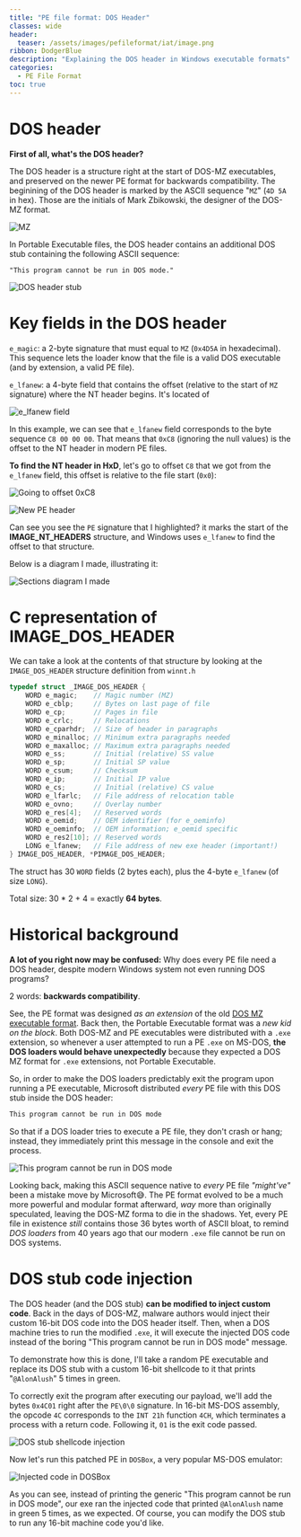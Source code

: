 ```yaml
---
title: "PE file format: DOS Header"
classes: wide
header:
  teaser: /assets/images/pefileformat/iat/image.png
ribbon: DodgerBlue
description: "Explaining the DOS header in Windows executable formats"
categories:
  - PE File Format
toc: true
---
```


# DOS header

**First of all, what's the DOS header?**

The DOS header is a structure right at the start of DOS-MZ executables, and preserved on the newer PE format for backwards compatibility. The beginining of the DOS header is marked by the ASCII sequence "`MZ`" (`4D 5A` in hex). Those are the initials of Mark Zbikowski, the designer of the DOS-MZ format.

![MZ](/assets/images/pefileformat/dosheader/image.png)

In Portable Executable files, the DOS header contains an additional DOS stub containing the following ASCII sequence:

```
"This program cannot be run in DOS mode."
```
![DOS header stub](/assets/images/pefileformat/dosheader/image-1.png)


# Key fields in the DOS header

`e_magic`: a 2-byte signature that must equal to `MZ` (`0x4D5A` in hexadecimal). This sequence lets the loader know that the file is a valid DOS executable (and by extension, a valid PE file).

`e_lfanew`: a 4-byte field that contains the offset (relative to the start of `MZ` signature) where the NT header begins. It's located of 

![e_lfanew field](/assets/images/pefileformat/dosheader/image-2.png)

In this example, we can see that `e_lfanew` field corresponds to the byte sequence `C8 00 00 00`. That means that `0xC8` (ignoring the null values) is the offset to the NT header in modern PE files.

**To find the NT header in HxD**, let's go to offset `C8` that we got from the `e_lfanew` field, this offset is relative to the file start (`0x0`):

![Going to offset 0xC8](/assets/images/pefileformat/dosheader/image-3.png)

![New PE header](/assets/images/pefileformat/dosheader/header.gif)

Can see you see the `PE` signature that I highlighted? it marks the start of the **IMAGE_NT_HEADERS** structure, and Windows uses `e_lfanew` to find the offset to that structure.

Below is a diagram I made, illustrating it:

![Sections diagram I made](/assets/images/pefileformat/dosheader/diagram.png)

# C representation of IMAGE_DOS_HEADER

We can take a look at the contents of that structure by looking at the `IMAGE_DOS_HEADER` structure definition from `winnt.h`
```c
typedef struct _IMAGE_DOS_HEADER {  
    WORD e_magic;    // Magic number (MZ)
    WORD e_cblp;     // Bytes on last page of file
    WORD e_cp;       // Pages in file
    WORD e_crlc;     // Relocations
    WORD e_cparhdr;  // Size of header in paragraphs
    WORD e_minalloc; // Minimum extra paragraphs needed
    WORD e_maxalloc; // Maximum extra paragraphs needed
    WORD e_ss;       // Initial (relative) SS value
    WORD e_sp;       // Initial SP value
    WORD e_csum;     // Checksum
    WORD e_ip;       // Initial IP value
    WORD e_cs;       // Initial (relative) CS value
    WORD e_lfarlc;   // File address of relocation table
    WORD e_ovno;     // Overlay number
    WORD e_res[4];   // Reserved words
    WORD e_oemid;    // OEM identifier (for e_oeminfo)
    WORD e_oeminfo;  // OEM information; e_oemid specific
    WORD e_res2[10]; // Reserved words
    LONG e_lfanew;   // File address of new exe header (important!)
} IMAGE_DOS_HEADER, *PIMAGE_DOS_HEADER;
```

The struct has 30 `WORD` fields (2 bytes each), plus the 4-byte `e_lfanew` (of size `LONG`).

Total size: 30 * 2 + 4 = exactly **64 bytes**.

# Historical background

**A lot of you right now may be confused:** Why does every PE file need a DOS header, despite modern Windows system not even running DOS programs?

2 words: **backwards compatibility**. 

See, the PE format was designed *as an extension* of the old [DOS MZ executable format](https://en.wikipedia.org/wiki/DOS_MZ_executable). Back then, the Portable Executable format was a *new kid on the block*. Both DOS-MZ and PE executables were distributed with a `.exe` extension, so whenever a user attempted to run a PE `.exe` on MS-DOS, **the DOS loaders would behave unexpectedly** because they expected a DOS MZ format for `.exe` extensions, not Portable Executable. 

So, in order to make the DOS loaders predictably exit the program upon running a PE executable, Microsoft distributed *every* PE file with this DOS stub inside the DOS header:

```c
This program cannot be run in DOS mode
```

So that if a DOS loader tries to execute a PE file, they don't crash or hang; instead, they immediately print this message in the console and exit the process.

![This program cannot be run in DOS mode](/assets/images/pefileformat/dosheader/loader.png)

Looking back, making this ASCII sequence native to *every* PE file *"might've"* been a mistake move by Microsoft😅. The PE format evolved to be a much more powerful and modular format afterward, *way* more than originally speculated, leaving the DOS-MZ forma to die in the shadows. Yet, every PE file in existence *still* contains those 36 bytes worth of ASCII bloat, to remind *DOS loaders* from 40 years ago that our modern `.exe` file cannot be run on DOS systems.

# DOS stub code injection

The DOS header (and the DOS stub) **can be modified to inject custom code**. Back in the days of DOS-MZ, malware authors would inject their custom 16-bit DOS code into the DOS header itself. Then, when a DOS machine tries to run the modified `.exe`, it will execute the injected DOS code instead of the boring "This program cannot be run in DOS mode" message. 

To demonstrate how this is done, I'll take a random PE executable and replace its DOS stub with a custom 16-bit shellcode to it that prints "`@AlonAlush`" 5 times in green.

To correctly exit the program after executing our payload, we'll add the bytes `0x4C01` right after the `PE\0\0` signature. In 16-bit MS-DOS assembly, the opcode `4C` corresponds to the `INT 21h` function `4CH`, which terminates a process with a return code. Following it, `01` is the exit code passed.

![DOS stub shellcode injection](/assets/images/pefileformat/dosheader/doshellcode.png)

Now let's run this patched PE in `DOSBox`, a very popular MS-DOS emulator:

![Injected code in DOSBox](/assets/images/pefileformat/dosheader/result.png)

As you can see, instead of printing the generic "This program cannot be run in DOS mode", our exe ran the injected code that printed `@AlonAlush` name in green 5 times, as we expected. Of course, you can modify the DOS stub to run any 16-bit machine code you'd like.
